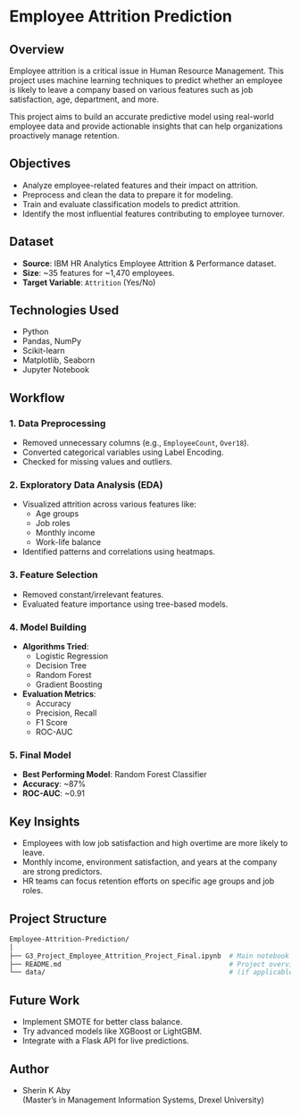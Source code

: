 # Employee Attrition Prediction

## Overview
Employee attrition is a critical issue in Human Resource Management. This project uses machine learning techniques to predict whether an employee is likely to leave a company based on various features such as job satisfaction, age, department, and more.

This project aims to build an accurate predictive model using real-world employee data and provide actionable insights that can help organizations proactively manage retention.

## Objectives
- Analyze employee-related features and their impact on attrition.
- Preprocess and clean the data to prepare it for modeling.
- Train and evaluate classification models to predict attrition.
- Identify the most influential features contributing to employee turnover.

## Dataset
- **Source**: IBM HR Analytics Employee Attrition & Performance dataset.
- **Size**: ~35 features for ~1,470 employees.
- **Target Variable**: `Attrition` (Yes/No)

## Technologies Used
- Python
- Pandas, NumPy
- Scikit-learn
- Matplotlib, Seaborn
- Jupyter Notebook

## Workflow

### 1. Data Preprocessing
- Removed unnecessary columns (e.g., `EmployeeCount`, `Over18`).
- Converted categorical variables using Label Encoding.
- Checked for missing values and outliers.

### 2. Exploratory Data Analysis (EDA)
- Visualized attrition across various features like:
  - Age groups
  - Job roles
  - Monthly income
  - Work-life balance
- Identified patterns and correlations using heatmaps.

### 3. Feature Selection
- Removed constant/irrelevant features.
- Evaluated feature importance using tree-based models.

### 4. Model Building
- **Algorithms Tried**:
  - Logistic Regression
  - Decision Tree
  - Random Forest
  - Gradient Boosting
- **Evaluation Metrics**:
  - Accuracy
  - Precision, Recall
  - F1 Score
  - ROC-AUC

### 5. Final Model
- **Best Performing Model**: Random Forest Classifier  
- **Accuracy**: ~87%  
- **ROC-AUC**: ~0.91

## Key Insights
- Employees with low job satisfaction and high overtime are more likely to leave.
- Monthly income, environment satisfaction, and years at the company are strong predictors.
- HR teams can focus retention efforts on specific age groups and job roles.

## Project Structure
```bash
Employee-Attrition-Prediction/
│
├── G3_Project_Employee_Attrition_Project_Final.ipynb  # Main notebook
├── README.md                                          # Project overview
└── data/                                              # (if applicable)
```

## Future Work
- Implement SMOTE for better class balance.
- Try advanced models like XGBoost or LightGBM.
- Integrate with a Flask API for live predictions.

## Author
- Sherin K Aby  
(Master’s in Management Information Systems, Drexel University)
